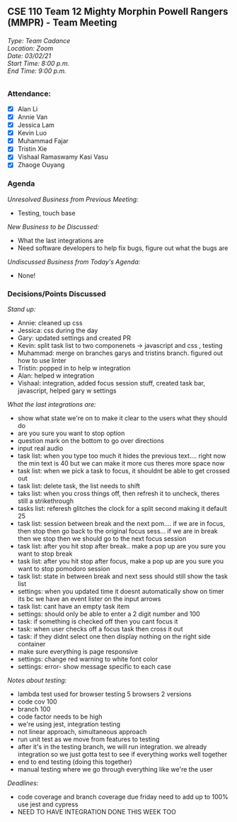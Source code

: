 ## CSE 110 Team 12 Mighty Morphin Powell Rangers (MMPR) - Team Meeting
###### Type: Team Cadance <br/> Location: Zoom <br/> Date: 03/02/21 <br/> Start Time: 8:00 p.m. <br/> End Time: 9:00 p.m.

### Attendance:
- [x] Alan Li
- [x] Annie Van
- [x] Jessica Lam
- [x] Kevin Luo
- [x] Muhammad Fajar
- [x] Tristin Xie
- [x] Vishaal Ramaswamy Kasi Vasu
- [x] Zhaoge Ouyang

### Agenda

_Unresolved Business from Previous Meeting:_
- Testing, touch base

_New Business to be Discussed:_
- What the last integrations are
- Need software developers to help fix bugs, figure out what the bugs are

_Undiscussed Business from Today's Agenda:_
- None!

### Decisions/Points Discussed

_Stand up:_
- Annie: cleaned up css
- Jessica: css during the day
- Gary: updated settings and created PR
- Kevin: split task list to two componenets -> javascript and css , testing
- Muhammad: merge on branches garys and tristins branch. figured out how to use linter
- Tristin: popped in to help w integration
- Alan: helped w integration
- Vishaal: integration, added focus session stuff, created task bar, javascript, helped gary w settings

_What the last integrations are:_
- show what state we're on to make it clear to the users what they should do
- are you sure you want to stop option
- question mark on the bottom to go over directions
- input real audio
- task list: when you type too much it hides the previous text.... right now the min text is 40 but we can make it more cus theres more space now
- task list: when we pick a task to focus, it shouldnt be able to get crossed out
- task list: delete task, the list needs to shift 
- taks list: when you cross things off, then refresh it to uncheck, theres still a strikethrough
- tasks list: referesh glitches the clock for a split second making it default 25
- task list: session between break and the next pom.... if we are in focus, then stop then go back to the original focus sess... if we are in break then we stop then we should go to the next focus session
- task list: after you hit stop after break.. make a pop up are you sure you want to stop break
- task list: after you hit stop after focus, make a pop up are you sure you want to stop pomodoro session
- task list: state in between break and next sess should still show the task list 
- settings: when you updated time it doesnt automatically show on timer its bc we have an event lister on the input arrows
- task list: cant have an empty task item
- settings: should only be able to enter a 2 digit number and 100
- task: if something is checked off then you cant focus it
- task: when user checks off a focus task then cross it out
- task: if they didnt select one then display nothing on the right side container
- make sure everything is page responsive
- settings: change red warning to white font color
- settings: error- show message specific to each case

_Notes about testing:_
- lambda test used for browser testing 5 browsers 2 versions
- code cov 100
- branch 100
- code factor needs to be high
- we're using jest, integration testing
- not linear approach, simultaneous approach
- run unit test as we move from features to testing
- after it's in the testing branch, we will run integration. we already integration so we just gotta test to see if everything works well together
- end to end testing (doing this together)
- manual testing where we go through everything like we're the user

_Deadlines:_
- code coverage and branch coverage due friday need to add up to 100% use jest and cypress
- NEED TO HAVE INTEGRATION DONE THIS WEEK TOO


